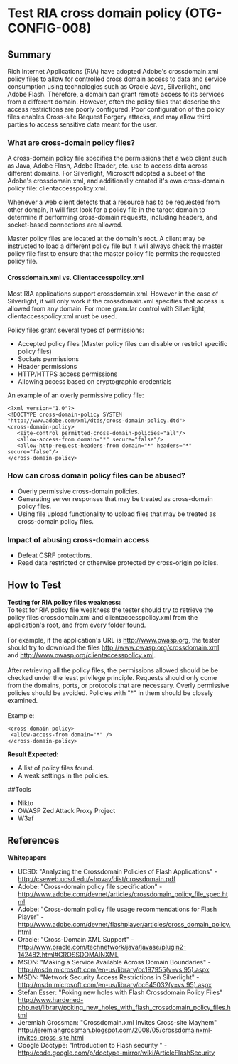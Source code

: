 # Test RIA cross domain policy (OTG-CONFIG-008)


## Summary
Rich Internet Applications (RIA) have adopted Adobe's crossdomain.xml policy files to allow for controlled cross domain access to data and service consumption using technologies such as Oracle Java, Silverlight, and Adobe Flash. Therefore, a domain can grant remote access to its services from a different domain. However, often the policy files that describe the access restrictions are poorly configured. Poor configuration of the policy files enables Cross-site Request Forgery attacks, and may allow third parties to access sensitive data meant for the user.


### What are cross-domain policy files?
A cross-domain policy file specifies the permissions that a web client such as Java, Adobe Flash, Adobe Reader, etc. use to access data across different domains. For Silverlight, Microsoft adopted a subset of the Adobe's crossdomain.xml, and additionally created it's own cross-domain policy file: clientaccesspolicy.xml.


Whenever a web client detects that a resource has to be requested from other domain, it will first look for a policy file in the target domain to determine if performing cross-domain requests, including headers, and socket-based connections are allowed.


Master policy files are located at the domain's root. A client may be instructed to load a different policy file but it will always check the master policy file first to ensure that the master policy file permits the requested policy file.


#### Crossdomain.xml vs. Clientaccesspolicy.xml
Most RIA applications support crossdomain.xml. However in the case of Silverlight, it will only work if the crossdomain.xml specifies that access is allowed from any domain. For more granular control with Silverlight, clientaccesspolicy.xml must be used.


Policy files grant several types of permissions:
* Accepted policy files (Master policy files can disable or restrict specific policy files)
* Sockets permissions
* Header permissions
* HTTP/HTTPS access permissions
* Allowing access based on cryptographic credentials


An example of an overly permissive policy file:
```
<?xml version="1.0"?>
<!DOCTYPE cross-domain-policy SYSTEM
"http://www.adobe.com/xml/dtds/cross-domain-policy.dtd">
<cross-domain-policy>
   <site-control permitted-cross-domain-policies="all"/>
   <allow-access-from domain="*" secure="false"/>
   <allow-http-request-headers-from domain="*" headers="*" secure="false"/>
</cross-domain-policy>
```


### How can cross domain policy files can be abused?
* Overly permissive cross-domain policies.
* Generating server responses that may be treated as cross-domain policy files.
* Using file upload functionality to upload files that may be treated as cross-domain policy files.


### Impact of abusing cross-domain access
* Defeat CSRF protections.
* Read data restricted or otherwise protected by cross-origin policies.


## How to Test
**Testing for RIA policy files weakness:** <br>
To test for RIA policy file weakness the tester should try to retrieve the policy files crossdomain.xml and clientaccesspolicy.xml from the application's root, and from every folder found.<br><br>
For example, if the application's URL is http://www.owasp.org, the tester should try to download the files http://www.owasp.org/crossdomain.xml and http://www.owasp.org/clientaccesspolicy.xml.
<br><br>
After retrieving all the policy files, the permissions allowed should be be checked under the least privilege principle. Requests should only come from the domains, ports, or protocols that are necessary. Overly permissive policies should be avoided. Policies with "\*" in them should be closely examined.  <br><br>
Example:
```
<cross-domain-policy>
 <allow-access-from domain="*" />
</cross-domain-policy>
```


**Result Expected:**<br>
* A list of policy files found. <br>
* A weak settings in the policies.<br>


##Tools
* Nikto
* OWASP Zed Attack Proxy Project
* W3af


## References
**Whitepapers**<br>
* UCSD: "Analyzing the Crossdomain Policies of Flash Applications" - http://cseweb.ucsd.edu/~hovav/dist/crossdomain.pdf
* Adobe: "Cross-domain policy file specification" - http://www.adobe.com/devnet/articles/crossdomain_policy_file_spec.html
* Adobe: "Cross-domain policy file usage recommendations for Flash Player" - http://www.adobe.com/devnet/flashplayer/articles/cross_domain_policy.html
* Oracle: "Cross-Domain XML Support" - http://www.oracle.com/technetwork/java/javase/plugin2-142482.html#CROSSDOMAINXML
* MSDN: "Making a Service Available Across Domain Boundaries" - http://msdn.microsoft.com/en-us/library/cc197955(v=vs.95).aspx
* MSDN: "Network Security Access Restrictions in Silverlight" - http://msdn.microsoft.com/en-us/library/cc645032(v=vs.95).aspx
* Stefan Esser: "Poking new holes with Flash Crossdomain Policy Files" http://www.hardened-php.net/library/poking_new_holes_with_flash_crossdomain_policy_files.html
* Jeremiah Grossman: "Crossdomain.xml Invites Cross-site Mayhem" http://jeremiahgrossman.blogspot.com/2008/05/crossdomainxml-invites-cross-site.html
* Google Doctype: "Introduction to Flash security " - http://code.google.com/p/doctype-mirror/wiki/ArticleFlashSecurity
